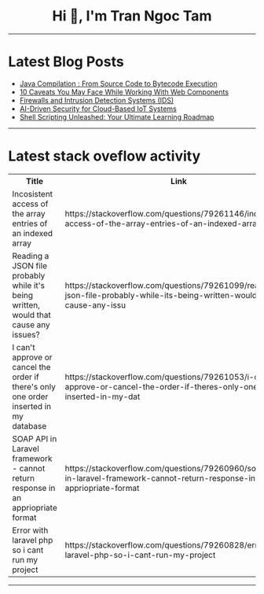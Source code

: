 <h1 align="center">Hi 👋, I'm Tran Ngoc Tam</h1>

---

# Latest Blog Posts 
<!-- BLOG-POST-LIST:START -->
- [Java Compilation : From Source Code to Bytecode Execution](https://dev.to/imkrunalkanojiya/java-compilation-from-source-code-to-bytecode-execution-12hp)
- [10 Caveats You May Face While Working With Web Components](https://dev.to/cadams/10-caveats-you-may-face-while-working-with-web-components-50m8)
- [Firewalls and Intrusion Detection Systems &lpar;IDS&rpar;](https://dev.to/iskender83/firewalls-and-intrusion-detection-systems-ids-4h17)
- [AI-Driven Security for Cloud-Based IoT Systems](https://dev.to/iskender83/ai-driven-security-for-cloud-based-iot-systems-4im3)
- [Shell Scripting Unleashed: Your Ultimate Learning Roadmap](https://dev.to/getvm/shell-scripting-unleashed-your-ultimate-learning-roadmap-c6f)
<!-- BLOG-POST-LIST:END -->

---

# Latest stack oveflow activity
<table>
  <tr><th>Title</th><th>Link</th></tr>
  <!-- STACKOVERFLOW:START --><tr><td>Incosistent access of the array entries of an indexed array</td><td>https://stackoverflow.com/questions/79261146/incosistent-access-of-the-array-entries-of-an-indexed-array</td></tr><tr><td>Reading a JSON file probably while it&#39;s being written, would that cause any issues?</td><td>https://stackoverflow.com/questions/79261099/reading-a-json-file-probably-while-its-being-written-would-that-cause-any-issu</td></tr><tr><td>I can&#39;t approve or cancel the order if there&#39;s only one order inserted in my database</td><td>https://stackoverflow.com/questions/79261053/i-cant-approve-or-cancel-the-order-if-theres-only-one-order-inserted-in-my-dat</td></tr><tr><td>SOAP API in Laravel framework - cannot return response in an appriopriate format</td><td>https://stackoverflow.com/questions/79260960/soap-api-in-laravel-framework-cannot-return-response-in-an-appriopriate-format</td></tr><tr><td>Error with laravel php so i cant run my project</td><td>https://stackoverflow.com/questions/79260828/error-with-laravel-php-so-i-cant-run-my-project</td></tr><!-- STACKOVERFLOW:END -->
</table>

---


